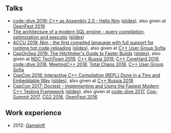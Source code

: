 ## Talks

- [code::dive 2019: C++ as Assembly 2.0 - Hello Nim](https://www.youtube.com/watch?v=8SoJR3sCaR4) ([slides](https://slides.com/onqtam/hello_nim)), also given at [OpenFest 2019](https://www.openfest.org/2019/bg/full-schedule-bg/#lecture-482)
- [The architecture of a modern SQL engine - query compilation, optimization and executio]([https://www.youtube.com/watch?v=8SoJR3sCaR4](https://www.facebook.com/events/1821417864668886/)) ([slides](https://drive.google.com/open?id=1L2msjsKHgPijs0v36CCnRlB_Uo9xdWsZ))
- [ACCU 2019: Nim - the first compiled language with full support for runtime hot code-reloading](https://www.youtube.com/watch?v=7WgCt0Wooeo) ([slides](https://slides.com/onqtam/nim_hot_code_reloading)), also given at [C++ User Group Sofia](https://www.facebook.com/events/419768852117295/)
- [CppOnSea 2019: The Hitchhiker's Guide to Faster Builds](https://www.youtube.com/watch?v=anbOy47fBYI) ([slides](https://slides.com/onqtam/faster_builds)), also given at [NDC TechTown 2019](https://ndctechtown.com/talk/the-hitchhikers-guide-to-faster-builds/), [C++ Russia 2019](https://www.youtube.com/watch?v=5rRLHRRqg5A), [C++ CoreHard 2019](https://www.youtube.com/watch?v=tp9ZoQ6HJM4), [code::dive 2018](http://codedive.pl/index/speaker/name/viktor-kirilov/), [MeetingC++ 2018](https://www.youtube.com/watch?v=WY2SluG-Dv0), [Total Chaos 2018](https://www.youtube.com/watch?v=E8I3NJf-uQw), [C++ User Group Sofia](https://www.facebook.com/events/2007016415983260/)
- [CppCon 2018: Interactive C++ Compilation (REPL) Done in a Tiny and Embeddable Way](https://www.youtube.com/watch?v=UEuA0yuw_O0) ([slides](https://slides.com/onqtam/2018_interactive_cpp_compiler)), also given at [C++ Russia 2018](https://2018.cppconf-piter.ru/talks/viktor-kirilov.html)
- [CppCon 2017: Doctest - Implementing and Using the Fastest Modern C++ Testing Framework](https://www.youtube.com/watch?v=eH1CxEC29l8) ([slides](https://slides.com/onqtam/2017_november_doctest)), also given at [code::dive 2017](
https://www.youtube.com/watch?v=MYLu80dZqJ8), [Cpp-Summit 2017](http://bj2017.cpp-summit.org/en), [CG2 2016](https://www.youtube.com/watch?v=bfA3qW3uhwg), [OpenFest 2016](https://www.youtube.com/watch?v=iw6f2pxMmLs)

## Work experience

- 2012: [Gameloft]()

